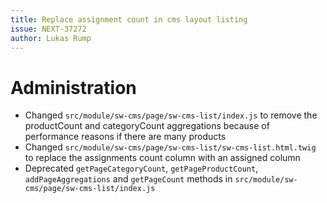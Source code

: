 ```yaml
---
title: Replace assignment count in cms layout listing
issue: NEXT-37272
author: Lukas Rump
---
```


# Administration
* Changed `src/module/sw-cms/page/sw-cms-list/index.js` to remove the productCount and categoryCount aggregations because of performance reasons if there are many products
* Changed `src/module/sw-cms/page/sw-cms-list/sw-cms-list.html.twig` to replace the assignments count column with an assigned column
* Deprecated `getPageCategoryCount`, `getPageProductCount`, `addPageAggregations` and `getPageCount` methods in `src/module/sw-cms/page/sw-cms-list/index.js`
